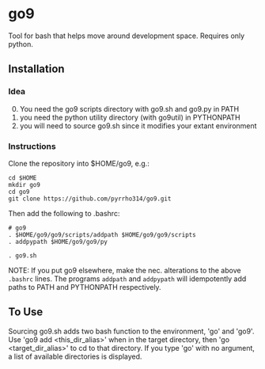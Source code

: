 # go9
Tool for bash that helps move around development space. Requires only python.

## Installation
### Idea

0. You need the go9 scripts directory with go9.sh and go9.py in PATH
1. you need the python utility directory (with go9util) in PYTHONPATH
2. you will need to source go9.sh since it modifies your extant environment

### Instructions

Clone the repository into $HOME/go9, e.g.:
```
cd $HOME
mkdir go9
cd go9
git clone https://github.com/pyrrho314/go9.git
```

Then add the following to
.bashrc:

```
# go9
. $HOME/go9/go9/scripts/addpath $HOME/go9/go9/scripts
. addpypath $HOME/go9/go9/py

. go9.sh
```

NOTE: If you put go9 elsewhere, make the nec. alterations to the above `.bashrc` lines. The programs `addpath` and `addpypath` will idempotently add paths to PATH and PYTHONPATH respectively.

## To Use

Sourcing go9.sh adds two bash function to the environment, 'go' and 'go9'.  Use 'go9 add \<this_dir_alias\>' when in the target directory, then 'go \<target_dir_alias\>' to cd to that directory.  If you type 'go' with no argument, a list of available directories is displayed.


